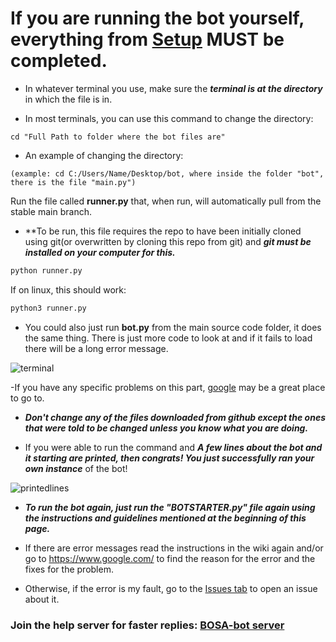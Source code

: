 # If you are running the bot yourself, everything from [Setup](Bot-Setup-on-local-computer) MUST be completed.
-  In whatever terminal you use, make sure the ***terminal is at the directory*** in which the file is in.

- In most terminals, you can use this command to change the directory:
```shell
cd "Full Path to folder where the bot files are"
```
- An example of changing the directory:
```shell
(example: cd C:/Users/Name/Desktop/bot, where inside the folder "bot", there is the file "main.py")
```
Run the file called **runner.py** that, when run, will automatically pull from the stable main branch.
- **To be run, this file requires the repo to have been initially cloned using git(or overwritten by cloning this repo from git) and ***git must be installed on your computer for this.*** 
```python
python runner.py
```
If on linux, this should work:
```python
python3 runner.py
```
- You could also just run **bot.py** from the main source code folder, it does the same thing. There is just more code to look at and if it fails to load there will be a long error message.

![terminal](https://cdn.discordapp.com/attachments/829239591952580651/845095992504483910/unknown.png)

  -If you have any specific problems on this part, [google](https://www.google.com/) may be a great place to go to.

- ***Don't change any of the files downloaded from github except the ones that were told to be changed unless you know what you are doing.***

- If you were able to run the command and ***A few lines about the bot and it starting are printed, then congrats! You just successfully ran your own instance*** of the bot!

![printedlines](https://cdn.discordapp.com/attachments/829239591952580651/845096493429817385/unknown.png)
- _**To run the bot again, just run the "BOTSTARTER.py" file again using the instructions and guidelines mentioned at the beginning of this page.**_
- If there are error messages read the instructions in the wiki again and/or go to <https://www.google.com/> to find the reason for the error and the fixes for the problem.

- Otherwise, if the error is my fault, go to the [Issues tab](https://github.com/absozero/BOSA-bot/issues) to open an issue about it.

###  Join the help server for faster replies: [BOSA-bot server](https://discord.gg/tmFf5zt827)
